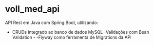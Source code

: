 # voll_med_api
API Rest em Java com Spring Boot, utilizando: 
- CRUDs integrado ao banco de dados MySQL 
-Validações com Bean Validation -
-Flyway como ferramenta de Migrations da API

